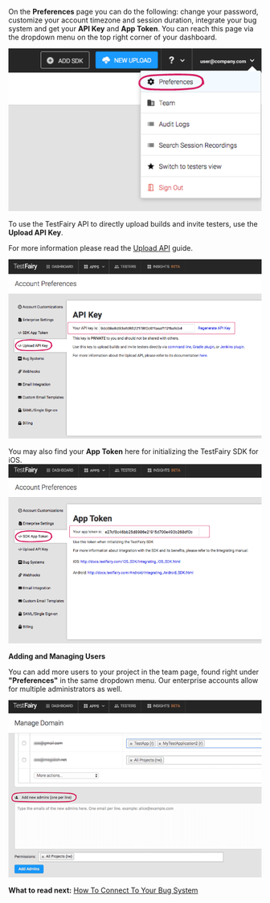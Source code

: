 <!-- # <a id="account_setup"></a>  Preferences -->

On the **Preferences** page you can do the following: change your password, customize your account timezone and session duration, integrate your bug system and get your **API Key** and **App Token**. You can reach this page via the dropdown menu on the top right corner of your dashboard.

<!-- ![ alt preferences-link](../../img/app/preferences-link.png) -->
<img src="../../img/app/preferences-link.png" width="600"/>


To use the TestFairy API to directly upload builds and invite testers, use the **Upload API Key**.

For more information please read the [Upload API](http://docs.testfairy.com/Upload_API.html) guide.

![ alt api-key](../../img/app/api-key.png)

You may also find your **App Token** here for initializing the TestFairy SDK for iOS.
![ alt app-token](../../img/app/app-token.png)

**Adding and Managing Users**

You can add more users to your project in the team page, found right under **"Preferences"** in the same dropdown menu.
Our enterprise accounts allow for multiple administrators as well.

<!-- ![ alt add-admins](../../img/app/add-admins.png) -->
<img src="../../img/app/add-admins.png" width="600"/>

**What to read next:**  [How To Connect To Your Bug System](How_To_Connect_To_Your_Bug_System.html)
 
